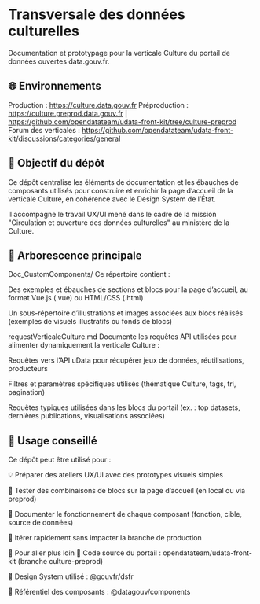 # Transversale des données culturelles

Documentation et prototypage pour la verticale Culture du portail de données ouvertes data.gouv.fr.

## 🌐 Environnements
Production : https://culture.data.gouv.fr
Préproduction : https://culture.preprod.data.gouv.fr | https://github.com/opendatateam/udata-front-kit/tree/culture-preprod
Forum des verticales : https://github.com/opendatateam/udata-front-kit/discussions/categories/general

## 🎯 Objectif du dépôt
Ce dépôt centralise les éléments de documentation et les ébauches de composants utilisés pour construire et enrichir la page d’accueil de la verticale Culture, en cohérence avec le Design System de l’État.

Il accompagne le travail UX/UI mené dans le cadre de la mission "Circulation et ouverture des données culturelles" au ministère de la Culture.

## 📁 Arborescence principale
Doc_CustomComponents/
Ce répertoire contient :

Des exemples et ébauches de sections et blocs pour la page d’accueil, au format Vue.js (.vue) ou HTML/CSS (.html)

Un sous-répertoire d’illustrations et images associées aux blocs réalisés (exemples de visuels illustratifs ou fonds de blocs)

requestVerticaleCulture.md
Documente les requêtes API utilisées pour alimenter dynamiquement la verticale Culture :

Requêtes vers l’API uData pour récupérer jeux de données, réutilisations, producteurs

Filtres et paramètres spécifiques utilisés (thématique Culture, tags, tri, pagination)

Requêtes typiques utilisées dans les blocs du portail (ex. : top datasets, dernières publications, visualisations associées)

## 🧪 Usage conseillé
Ce dépôt peut être utilisé pour :

💡 Préparer des ateliers UX/UI avec des prototypes visuels simples

🧱 Tester des combinaisons de blocs sur la page d’accueil (en local ou via preprod)

📝 Documenter le fonctionnement de chaque composant (fonction, cible, source de données)

🔄 Itérer rapidement sans impacter la branche de production

📌 Pour aller plus loin
🔧 Code source du portail : opendatateam/udata-front-kit (branche culture-preprod)

🧱 Design System utilisé : @gouvfr/dsfr

📁 Référentiel des composants : @datagouv/components
